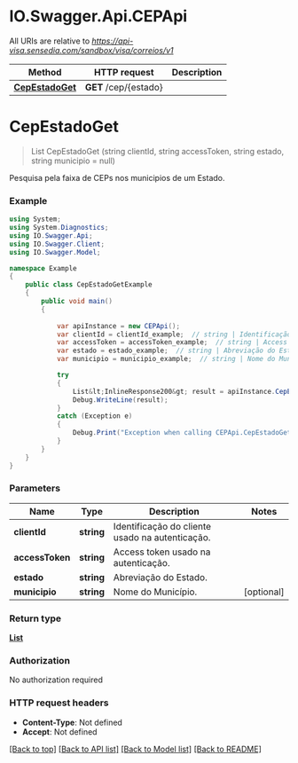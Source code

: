 # IO.Swagger.Api.CEPApi

All URIs are relative to *https://api-visa.sensedia.com/sandbox/visa/correios/v1*

Method | HTTP request | Description
------------- | ------------- | -------------
[**CepEstadoGet**](CEPApi.md#cepestadoget) | **GET** /cep/{estado} | 


<a name="cepestadoget"></a>
# **CepEstadoGet**
> List<InlineResponse200> CepEstadoGet (string clientId, string accessToken, string estado, string municipio = null)



Pesquisa pela faixa de CEPs nos municipios de um Estado.

### Example
```csharp
using System;
using System.Diagnostics;
using IO.Swagger.Api;
using IO.Swagger.Client;
using IO.Swagger.Model;

namespace Example
{
    public class CepEstadoGetExample
    {
        public void main()
        {
            
            var apiInstance = new CEPApi();
            var clientId = clientId_example;  // string | Identificação do cliente usado na autenticação.
            var accessToken = accessToken_example;  // string | Access token usado na autenticação.
            var estado = estado_example;  // string | Abreviação do Estado.
            var municipio = municipio_example;  // string | Nome do Município. (optional) 

            try
            {
                List&lt;InlineResponse200&gt; result = apiInstance.CepEstadoGet(clientId, accessToken, estado, municipio);
                Debug.WriteLine(result);
            }
            catch (Exception e)
            {
                Debug.Print("Exception when calling CEPApi.CepEstadoGet: " + e.Message );
            }
        }
    }
}
```

### Parameters

Name | Type | Description  | Notes
------------- | ------------- | ------------- | -------------
 **clientId** | **string**| Identificação do cliente usado na autenticação. | 
 **accessToken** | **string**| Access token usado na autenticação. | 
 **estado** | **string**| Abreviação do Estado. | 
 **municipio** | **string**| Nome do Município. | [optional] 

### Return type

[**List<InlineResponse200>**](InlineResponse200.md)

### Authorization

No authorization required

### HTTP request headers

 - **Content-Type**: Not defined
 - **Accept**: Not defined

[[Back to top]](#) [[Back to API list]](../README.md#documentation-for-api-endpoints) [[Back to Model list]](../README.md#documentation-for-models) [[Back to README]](../README.md)

